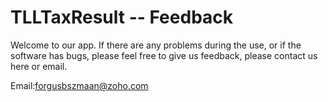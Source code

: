 # TLLTaxResult -- Feedback


Welcome to our app. If there are any problems during the use, or if the software has bugs, please feel free to give us feedback, please contact us here or email.


Email:forgusbszmaan@zoho.com
